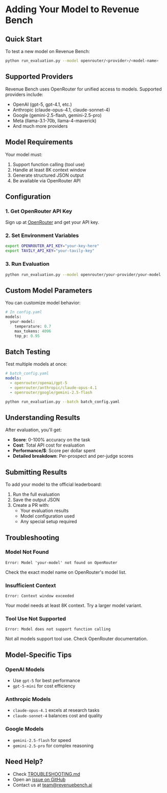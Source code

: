 # Adding Your Model to Revenue Bench

## Quick Start

To test a new model on Revenue Bench:

```bash
python run_evaluation.py --model openrouter/<provider>/<model-name>
```

## Supported Providers

Revenue Bench uses OpenRouter for unified access to models. Supported providers include:
- OpenAI (gpt-5, gpt-4.1, etc.)
- Anthropic (claude-opus-4.1, claude-sonnet-4)
- Google (gemini-2.5-flash, gemini-2.5-pro)
- Meta (llama-3.1-70b, llama-4-maverick)
- And much more providers

## Model Requirements

Your model must:
1. Support function calling (tool use)
2. Handle at least 8K context window
3. Generate structured JSON output
4. Be available via OpenRouter API

## Configuration

### 1. Get OpenRouter API Key

Sign up at [OpenRouter](https://openrouter.ai) and get your API key.

### 2. Set Environment Variables

```bash
export OPENROUTER_API_KEY="your-key-here"
export TAVILY_API_KEY="your-tavily-key"
```

### 3. Run Evaluation

```bash
python run_evaluation.py --model openrouter/your-provider/your-model
```

## Custom Model Parameters

You can customize model behavior:

```python
# In config.yaml
models:
  your-model:
    temperature: 0.7
    max_tokens: 4096
    top_p: 0.95
```

## Batch Testing

Test multiple models at once:

```yaml
# batch_config.yaml
models:
  - openrouter/openai/gpt-5
  - openrouter/anthropic/claude-opus-4.1
  - openrouter/google/gemini-2.5-flash
```

```bash
python run_evaluation.py --batch batch_config.yaml
```

## Understanding Results

After evaluation, you'll get:
- **Score**: 0-100% accuracy on the task
- **Cost**: Total API cost for evaluation
- **Performance/$**: Score per dollar spent
- **Detailed breakdown**: Per-prospect and per-judge scores

## Submitting Results

To add your model to the official leaderboard:

1. Run the full evaluation
2. Save the output JSON
3. Create a PR with:
   - Your evaluation results
   - Model configuration used
   - Any special setup required

## Troubleshooting

### Model Not Found
```
Error: Model 'your-model' not found on OpenRouter
```
Check the exact model name on OpenRouter's model list.

### Insufficient Context
```
Error: Context window exceeded
```
Your model needs at least 8K context. Try a larger model variant.

### Tool Use Not Supported
```
Error: Model does not support function calling
```
Not all models support tool use. Check OpenRouter documentation.

## Model-Specific Tips

### OpenAI Models
- Use `gpt-5` for best performance
- `gpt-5-mini` for cost efficiency

### Anthropic Models
- `claude-opus-4.1` excels at research tasks
- `claude-sonnet-4` balances cost and quality

### Google Models
- `gemini-2.5-flash` for speed
- `gemini-2.5-pro` for complex reasoning

## Need Help?

- Check [TROUBLESHOOTING.md](TROUBLESHOOTING.md)
- Open an [issue on GitHub](https://github.com/revenuebench/revenue-bench/issues)
- Contact us at team@revenuebench.ai